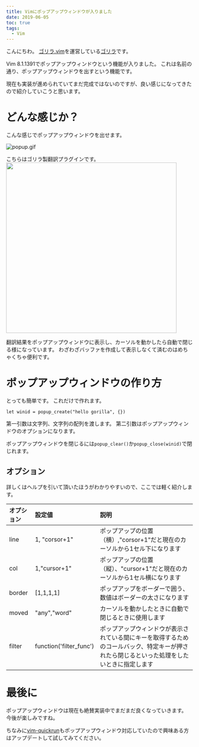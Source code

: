 ```yaml
---
title: Vimにポップアップウィンドウが入りました
date: 2019-06-05
toc: true
tags: 
  - Vim
---
```


こんにちわ。
[ゴリラ.vim](https://gorillavim.connpass.com/)を運営している[ゴリラ](https://twitter.com/gorilla0513)です。

Vim 8.1.1391でポップアップウィンドウという機能が入りました。
これは名前の通り、ポップアップウィンドウを出すという機能です。

現在も実装が進められていてまだ完成ではないのですが、良い感じになってきたので紹介していこうと思います。

# どんな感じか？
こんな感じでポップアップウィンドウを出せます。

![popup.gif](https://qiita-image-store.s3.ap-northeast-1.amazonaws.com/0/66178/e1f307ce-d56a-1fa5-fbc7-11768c32e22e.gif)

こちらはゴリラ製翻訳プラグインです。
<a href="https://github.com/skanehira/translate.vim"><img src="https://github-link-card.s3.ap-northeast-1.amazonaws.com/skanehira/translate.vim.png" width="460px"></a>

翻訳結果をポップアップウィンドウに表示し、カーソルを動かしたら自動で閉じる様になっています。
わざわざバッファを作成して表示しなくて済むのはめちゃくちゃ便利です。

# ポップアップウィンドウの作り方
とっても簡単です。
これだけで作れます。

```vim
let winid = popup_create("hello gorilla", {})
```

第一引数は文字列、文字列の配列を渡します。
第二引数はポップアップウィンドウのオプションになります。

ポップアップウィンドウを閉じるには`popup_clear()`か`popup_close(winid)`で閉じれます。

## オプション
詳しくはヘルプを引いて頂いたほうがわかりやすいので、ここでは軽く紹介します。

| オプション | 設定値                  | 説明                                                                                                                                       |
|:-----------|:------------------------|:-------------------------------------------------------------------------------------------------------------------------------------------|
| line       | 1, "corsor+1"           | ポップアップの位置（横）,"corsor+1"だと現在のカーソルから1セル下になります                                                                 |
| col        | 1,"cursor+1"            | ポップアップの位置（縦）、"cursor+1"だと現在のカーソルから1セル横になります                                                                |
| border     | [1,1,1,1]               | ポップアップをボーダーで囲う、数値はボーダーの太さになります                                                                               |
| moved      | "any","word"            | カーソルを動かしたときに自動で閉じるときに使用します                                                                                       |
| filter     | function('filter_func') | ポップアップウィンドウが表示されている間にキーを取得するためのコールバック、特定キーが押されたら閉じるといった処理をしたいときに指定します |

# 最後に
ポップアップウィンドウは現在も絶賛実装中でまだまだ良くなっていきます。
今後が楽しみですね。

ちなみに[vim-quickrun](https://github.com/thinca/vim-quickrun)もポップアップウィンドウ対応していたので興味ある方はアップデートして試してみてください。



